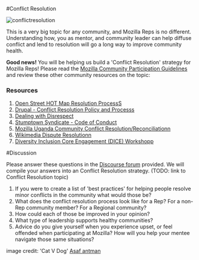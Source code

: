 #Conflict Resolution

![conflictresolution](http://tiptoes.ca/wp-content/uploads/2015/01/5134136997_72716f5e7e_z1.jpg "conflictresolution")

This is a very big topic for any community, and Mozilla Reps is no different.  Understanding how, you as mentor, and community leader can help diffuse conflict and lend to resolution will go a long way to improve community health.  

**Good news!**  You will be helping us build a 'Conflict Resolution' strategy for Mozilla Reps! Please read the [Mozilla Community Participation Guidelines](https://www.mozilla.org/en-US/about/governance/policies/participation/) and review these other community resources on the topic:

### Resources

1. [Open Street HOT Map Resolution ProcessS](https://wiki.openstreetmap.org/wiki/Humanitarian_OSM_Team/Working_groups/Community/HOT_Resolution_Process)
2. [Drupal - Conflict Resolution Policy and Processs](https://www.drupal.org/conflict-resolution)
3. [Dealing with Disrespect](http://www.dealingwithdisrespect.com/) 
4. [Stumptown Syndicate - Code of Conduct](https://github.com/christi3k/policies/blob/master/citizen_code_of_conduct.md)
5. [Mozilla Uganda Community Conflict Resolution/Reconciliationn](https://docs.google.com/a/mozilla.com/document/d/1TZ9yGhrDYtYSoYBKPxG858oO7pgNWdBd0SIk1DuNNwA/edit)
6. [Wikimedia Dispute Resolutionn](http://en.wikipedia.org/wiki/Wikipedia:Dispute_resolution)
7. [Diversity Inclusion Core Engagement (DICE) Workshopp](https://github.com/lsblakk/dice-workshop/blob/master/materials/workshop_format.md)


#Discussion

Please answer these questions in the [Discourse forum]() provided.  We will compile your answers into an Conflict Resolution strategy.    (TODO: link to Conflict Resolution topic)

1. If you were to create a list of 'best practices' for helping people resolve minor conflicts in the community what would those be?
2. What does the conflict resolution process look like for a Rep?  For a non-Rep community member? For a Regional community?
3. How could each of those be improved in your opinion?  
4. What type of leadership supports healthy communities?  
5. Advice do you give yourself when you experience upset, or feel offended when participating at Mozilla?  How will you help your mentee navigate those same situations?




image credit: 'Cat V Dog' [Asaf antman](https://www.flickr.com/photos/asafantman/)

